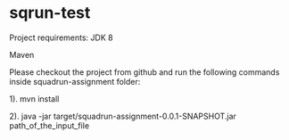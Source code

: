 # sqrun-test
Project requirements:
JDK 8

Maven 

Please checkout the project from github and run the following commands inside squadrun-assignment folder:

1). mvn install

2). java -jar target/squadrun-assignment-0.0.1-SNAPSHOT.jar path_of_the_input_file



